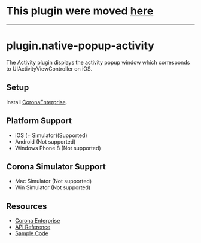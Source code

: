 
# This plugin were moved [here](https://github.com/coronalabs/com.coronalabs-CoronaProvider.native.popup.activity)
-------

# plugin.native-popup-activity

The Activity plugin displays the activity popup window which corresponds to UIActivityViewController on iOS.

## Setup

Install [CoronaEnterprise](http://coronalabs.com/products/enterprise/).

## Platform Support

* iOS (+ Simulator)(Supported)
* Android (Not supported)
* Windows Phone 8 (Not supported)

## Corona Simulator Support

* Mac Simulator (Not supported)
* Win Simulator (Not supported)

## Resources

* [Corona Enterprise](http://docs.coronalabs.com/native/)
* [API Reference](http://docs.coronalabs.com/plugin/CoronaProvider_native_popup_activity/index.html)
* [Sample Code](https://github.com/coronalabs/plugins-sample-native-popup-activity)
